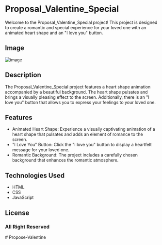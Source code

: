 # Proposal_Valentine_Special

Welcome to the Proposal_Valentine_Special project! This project is designed to create a romantic and special experience for your loved one with an animated heart shape and an "I love you" button.

## Image

![image](https://github.com/dpvasani/Proposal_Valentine_Special/assets/109815626/2eeb9a4c-62c5-49f9-a10a-b8c6b743cc37)


## Description

The Proposal_Valentine_Special project features a heart shape animation accompanied by a beautiful background. The heart shape pulsates and brings a visually pleasing effect to the screen. Additionally, there is an "I love you" button that allows you to express your feelings to your loved one.

## Features

- Animated Heart Shape: Experience a visually captivating animation of a heart shape that pulsates and adds an element of romance to the screen.
- "I Love You" Button: Click the "I love you" button to display a heartfelt message for your loved one.
- Romantic Background: The project includes a carefully chosen background that enhances the romantic atmosphere.

## Technologies Used

- HTML
- CSS
- JavaScript


## License

### All Right Reserved
#   P r o p o s e - V a l e n t i n e  
 